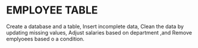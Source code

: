 # EMPLOYEE TABLE
Create a database and a table,
Insert incomplete data,
Clean the data by updating missing values,
Adjust salaries based on department ,and
Remove emplyoees based o a condition.
